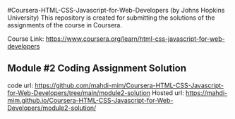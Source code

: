 #Coursera-HTML-CSS-Javascript-for-Web-Developers (by Johns Hopkins University)
This repository is created for submitting the solutions of the assignments of the course in Coursera.

Course Link: https://www.coursera.org/learn/html-css-javascript-for-web-developers

## Module #2 Coding Assignment Solution
   code url: https://github.com/mahdi-mim/Coursera-HTML-CSS-Javascript-for-Web-Developers/tree/main/module2-solution   Hosted url: https://mahdi-mim.github.io/Coursera-HTML-CSS-Javascript-for-Web-Developers/module2-solution/
